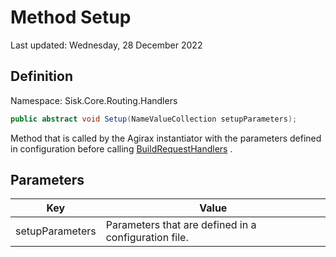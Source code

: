 # Method Setup
Last updated: Wednesday, 28 December 2022

## Definition
Namespace: Sisk.Core.Routing.Handlers

```csharp
public abstract void Setup(NameValueCollection setupParameters);
```

Method that is called by the Agirax instantiator with the parameters defined in configuration before calling [BuildRequestHandlers](/spec/Sisk/Core/Routing/Handlers/RequestHandlerFactory/BuildRequestHandlers) .

## Parameters

| Key | Value |
| --- | --- |
| setupParameters | Parameters that are defined in a configuration file. | 

